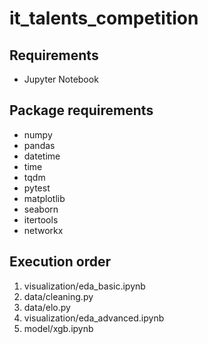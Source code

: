 # it_talents_competition

## Requirements
- Jupyter Notebook

## Package requirements
- numpy
- pandas
- datetime
- time
- tqdm
- pytest
- matplotlib
- seaborn
- itertools
- networkx

## Execution order
1. visualization/eda_basic.ipynb
2. data/cleaning.py
3. data/elo.py
4. visualization/eda_advanced.ipynb
5. model/xgb.ipynb
